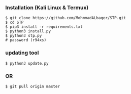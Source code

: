 ### Installation (Kali Linux & Termux)

```
$ git clone https://github.com/MohmmadALbaqer/STP.git
$ cd STP
$ pip3 install -r requirements.txt
$ python3 install.py
$ python3 stp.py
# password (r94xs)
```

### updating tool

```
$ python3 update.py
```




### OR 

```
$ git pull origin master
```
